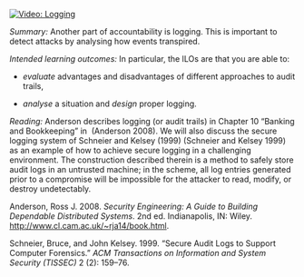[![Video: Logging][img]][vid]

[vid]: https://youtu.be/l-EKrlcNhNI
[img]: https://img.youtube.com/vi/l-EKrlcNhNI/hqdefault.jpg

*Summary:* Another part of accountability is logging. This is important
to detect attacks by analysing how events transpired.

*Intended learning outcomes:* In particular, the <span
acronym-label="ILO" acronym-form="plural+short">ILOs</span> are that you
are able to:

-   *evaluate* advantages and disadvantages of different approaches to
    audit trails,

-   *analyse* a situation and *design* proper logging.

*Reading:* Anderson describes logging (or audit trails) in Chapter 10
“Banking and Bookkeeping” in  (Anderson 2008). We will also discuss the
secure logging system of Schneier and Kelsey (1999) (Schneier and Kelsey
1999) as an example of how to achieve secure logging in a challenging
environment. The construction described therein is a method to safely
store audit logs in an untrusted machine; in the scheme, all log entries
generated prior to a compromise will be impossible for the attacker to
read, modify, or destroy undetectably.

Anderson, Ross J. 2008. *Security Engineering: A Guide to Building
Dependable Distributed Systems*. 2nd ed. Indianapolis, IN: Wiley.
<http://www.cl.cam.ac.uk/~rja14/book.html>.

Schneier, Bruce, and John Kelsey. 1999. “Secure Audit Logs to Support
Computer Forensics.” *ACM Transactions on Information and System
Security (TISSEC)* 2 (2): 159–76.

